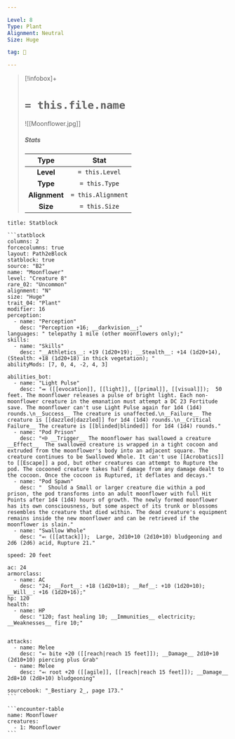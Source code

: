 ```yaml
---

Level: 8
Type: Plant
Alignment: Neutral
Size: Huge

tag: 👹

---
```


> [!infobox]+
> #  `= this.file.name`
> ![[Moonflower.jpg]]
> ##### Stats
> Type | Stat |
> :---:|:---:|
> **Level** | `= this.Level` |
> **Type** | `= this.Type` |
> **Alignment** | `= this.Alignment` |
> **Size** | `= this.Size` |



````ad-info
title: Statblock

```statblock
columns: 2
forcecolumns: true
layout: Path2eBlock
statblock: true
source: "B2"
name: "Moonflower"
level: "Creature 8"
rare_02: "Uncommon"
alignment: "N"
size: "Huge"
trait_04: "Plant"
modifier: 16
perception:
  - name: "Perception"
    desc: "Perception +16; __darkvision__;"
languages: " telepathy 1 mile (other moonflowers only);"
skills:
  - name: "Skills"
    desc: "__Athletics__: +19 (1d20+19); __Stealth__: +14 (1d20+14), (Stealth: +18 (1d20+18) in thick vegetation); "
abilityMods: [7, 0, 4, -2, 4, 3]

abilities_bot:
  - name: "Light Pulse"
    desc: "⬺ ([[evocation]], [[light]], [[primal]], [[visual]]);  50 feet. The moonflower releases a pulse of bright light. Each non-moonflower creature in the emanation must attempt a DC 23 Fortitude save. The moonflower can't use Light Pulse again for 1d4 (1d4) rounds.\n__Success__ The creature is unaffected.\n__Failure__ The creature is [[dazzled|dazzled]] for 1d4 (1d4) rounds.\n__Critical Failure__ The creature is [[blinded|blinded]] for 1d4 (1d4) rounds."
  - name: "Pod Prison"
    desc: "⬲ __Trigger__ The moonflower has swallowed a creature __Effect__  The swallowed creature is wrapped in a tight cocoon and extruded from the moonflower's body into an adjacent square. The creature continues to be Swallowed Whole. It can't use [[Acrobatics]] to [[Escape]] a pod, but other creatures can attempt to Rupture the pod. The cocooned creature takes half damage from any damage dealt to the cocoon. Once the cocoon is Ruptured, it deflates and decays."
  - name: "Pod Spawn"
    desc: "  Should a Small or larger creature die within a pod prison, the pod transforms into an adult moonflower with full Hit Points after 1d4 (1d4) hours of growth. The newly formed moonflower has its own consciousness, but some aspect of its trunk or blossoms resembles the creature that died within. The dead creature's equipment remains inside the new moonflower and can be retrieved if the moonflower is slain."
  - name: "Swallow Whole"
    desc: "⬻ ([[attack]]);  Large, 2d10+10 (2d10+10) bludgeoning and 2d6 (2d6) acid, Rupture 21."

speed: 20 feet

ac: 24
armorclass:
  - name: AC
    desc: "24; __Fort__: +18 (1d20+18); __Ref__: +10 (1d20+10); __Will__: +16 (1d20+16);"
hp: 120
health:
  - name: HP
    desc: "120; fast healing 10; __Immunities__ electricity; __Weaknesses__ fire 10;"


attacks:
  - name: Melee
    desc: "⬻ bite +20 ([[reach|reach 15 feet]]); __Damage__ 2d10+10 (2d10+10) piercing plus Grab"
  - name: Melee
    desc: "⬻ root +20 ([[agile]], [[reach|reach 15 feet]]); __Damage__ 2d8+10 (2d8+10) bludgeoning"

sourcebook: "_Bestiary 2_, page 173."
```

```encounter-table
name: Moonflower
creatures:
  - 1: Moonflower
```

````


